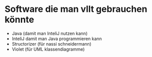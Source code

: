 # Software die man vllt gebrauchen könnte

- Java (damit man InteliJ nutzen kann)
- InteliJ damit man Java programmieren kann
- Structorizer (für nassi schneidermann)
- Violet (für UML klassendiagramme)


